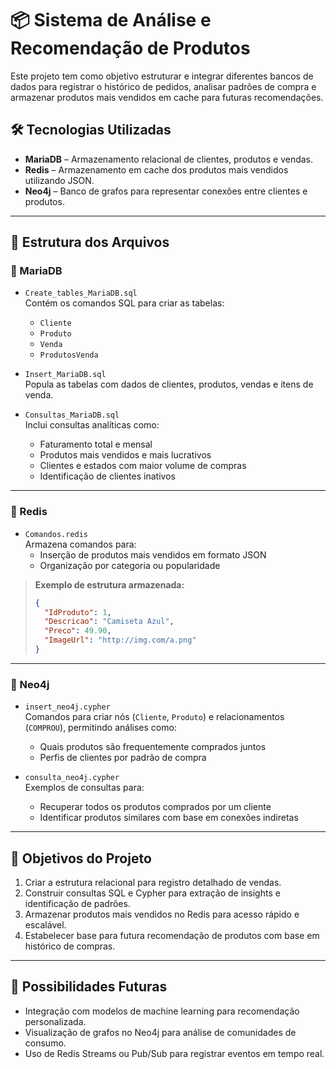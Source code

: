 # 📦 Sistema de Análise e Recomendação de Produtos

Este projeto tem como objetivo estruturar e integrar diferentes bancos de dados para registrar o histórico de pedidos, analisar padrões de compra e armazenar produtos mais vendidos em cache para futuras recomendações.

## 🛠️ Tecnologias Utilizadas

- **MariaDB** – Armazenamento relacional de clientes, produtos e vendas.
- **Redis** – Armazenamento em cache dos produtos mais vendidos utilizando JSON.
- **Neo4j** – Banco de grafos para representar conexões entre clientes e produtos.

---

## 📁 Estrutura dos Arquivos

### 📂 MariaDB

- `Create_tables_MariaDB.sql`  
  Contém os comandos SQL para criar as tabelas:
  - `Cliente`
  - `Produto`
  - `Venda`
  - `ProdutosVenda`

- `Insert_MariaDB.sql`  
  Popula as tabelas com dados de clientes, produtos, vendas e itens de venda.

- `Consultas_MariaDB.sql`  
  Inclui consultas analíticas como:
  - Faturamento total e mensal
  - Produtos mais vendidos e mais lucrativos
  - Clientes e estados com maior volume de compras
  - Identificação de clientes inativos

---

### 📂 Redis

- `Comandos.redis`  
  Armazena comandos para:
  - Inserção de produtos mais vendidos em formato JSON
  - Organização por categoria ou popularidade

> **Exemplo de estrutura armazenada:**
> ```json
> {
>   "IdProduto": 1,
>   "Descricao": "Camiseta Azul",
>   "Preco": 49.90,
>   "ImageUrl": "http://img.com/a.png"
> }
> ```

---

### 📂 Neo4j

- `insert_neo4j.cypher`  
  Comandos para criar nós (`Cliente`, `Produto`) e relacionamentos (`COMPROU`), permitindo análises como:
  - Quais produtos são frequentemente comprados juntos
  - Perfis de clientes por padrão de compra

- `consulta_neo4j.cypher`  
  Exemplos de consultas para:
  - Recuperar todos os produtos comprados por um cliente
  - Identificar produtos similares com base em conexões indiretas

---

## 🎯 Objetivos do Projeto

1. Criar a estrutura relacional para registro detalhado de vendas.
2. Construir consultas SQL e Cypher para extração de insights e identificação de padrões.
3. Armazenar produtos mais vendidos no Redis para acesso rápido e escalável.
4. Estabelecer base para futura recomendação de produtos com base em histórico de compras.

---

## 📌 Possibilidades Futuras

- Integração com modelos de machine learning para recomendação personalizada.
- Visualização de grafos no Neo4j para análise de comunidades de consumo.
- Uso de Redis Streams ou Pub/Sub para registrar eventos em tempo real.
